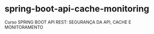 # spring-boot-api-cache-monitoring
Curso SPRING BOOT API REST: SEGURANÇA DA API, CACHE E MONITORAMENTO
